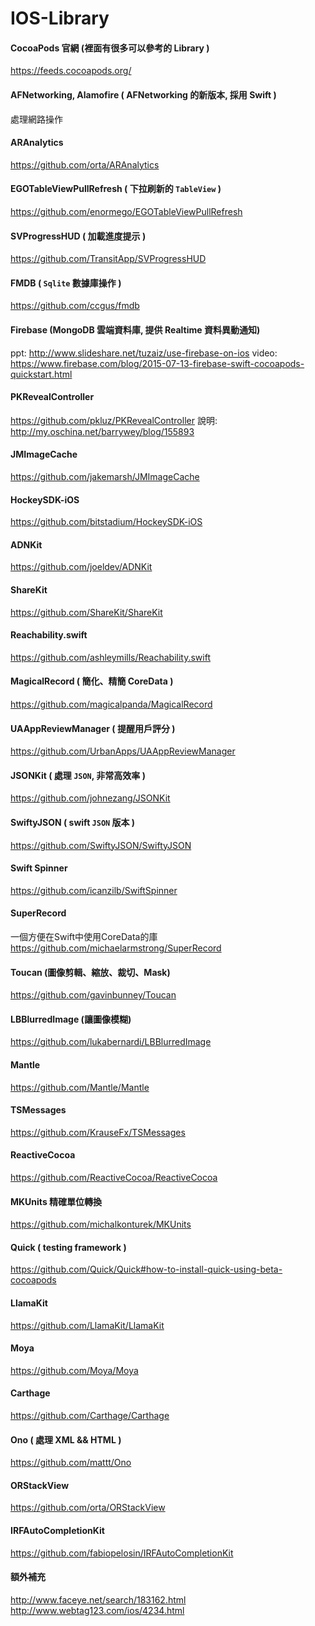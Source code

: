 # IOS-Library

#### CocoaPods 官網 (裡面有很多可以參考的 Library )
https://feeds.cocoapods.org/

#### AFNetworking, Alamofire ( AFNetworking 的新版本, 採用 Swift )
處理網路操作

#### ARAnalytics
https://github.com/orta/ARAnalytics

#### EGOTableViewPullRefresh ( 下拉刷新的 `TableView` )
https://github.com/enormego/EGOTableViewPullRefresh

#### SVProgressHUD ( 加載進度提示 )
https://github.com/TransitApp/SVProgressHUD

#### FMDB ( `Sqlite` 數據庫操作 )
https://github.com/ccgus/fmdb

#### Firebase (MongoDB 雲端資料庫, 提供 Realtime 資料異動通知)
ppt: http://www.slideshare.net/tuzaiz/use-firebase-on-ios
video: https://www.firebase.com/blog/2015-07-13-firebase-swift-cocoapods-quickstart.html

#### PKRevealController
https://github.com/pkluz/PKRevealController
說明: http://my.oschina.net/barrywey/blog/155893

#### JMImageCache
https://github.com/jakemarsh/JMImageCache

#### HockeySDK-iOS
https://github.com/bitstadium/HockeySDK-iOS

#### ADNKit
https://github.com/joeldev/ADNKit

#### ShareKit
https://github.com/ShareKit/ShareKit

#### Reachability.swift
https://github.com/ashleymills/Reachability.swift

#### MagicalRecord ( 簡化、精簡 CoreData )
https://github.com/magicalpanda/MagicalRecord

#### UAAppReviewManager ( 提醒用戶評分 )
https://github.com/UrbanApps/UAAppReviewManager

#### JSONKit ( 處理 `JSON`, 非常高效率 )
https://github.com/johnezang/JSONKit

#### SwiftyJSON ( swift `JSON` 版本 )
https://github.com/SwiftyJSON/SwiftyJSON

#### Swift Spinner
https://github.com/icanzilb/SwiftSpinner

#### SuperRecord 
一個方便在Swift中使用CoreData的庫  
https://github.com/michaelarmstrong/SuperRecord

#### Toucan (圖像剪輯、縮放、裁切、Mask)
https://github.com/gavinbunney/Toucan

#### LBBlurredImage (讓圖像模糊)
https://github.com/lukabernardi/LBBlurredImage

#### Mantle
https://github.com/Mantle/Mantle

#### TSMessages
https://github.com/KrauseFx/TSMessages

#### ReactiveCocoa
https://github.com/ReactiveCocoa/ReactiveCocoa

#### MKUnits 精確單位轉換
https://github.com/michalkonturek/MKUnits

#### Quick ( testing framework )
https://github.com/Quick/Quick#how-to-install-quick-using-beta-cocoapods

#### LlamaKit
https://github.com/LlamaKit/LlamaKit

#### Moya
https://github.com/Moya/Moya

#### Carthage
https://github.com/Carthage/Carthage

####  Ono ( 處理 XML && HTML )
https://github.com/mattt/Ono

#### ORStackView
https://github.com/orta/ORStackView

#### IRFAutoCompletionKit
https://github.com/fabiopelosin/IRFAutoCompletionKit

#### 額外補充
http://www.faceye.net/search/183162.html  
http://www.webtag123.com/ios/4234.html







